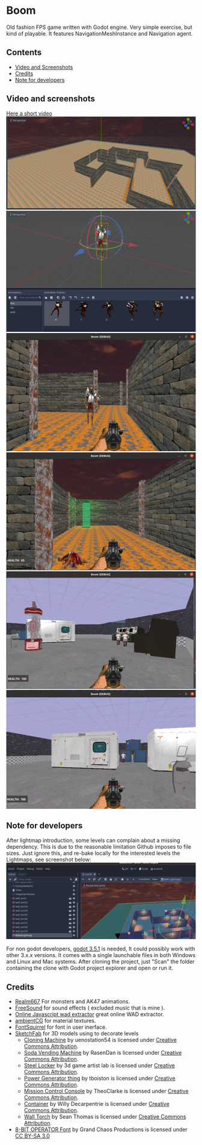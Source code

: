 # Boom
Old fashion FPS game written with Godot engine.
Very simple exercise, but kind of playable. It features NavigationMeshInstance and Navigation agent.

## Contents
* [Video and Screenshots](https://github.com/FelicePollano/Boom#video-and-screenshots)
* [Credits](https://github.com/FelicePollano/Boom#credits)
* [Note for developers](https://github.com/FelicePollano/Boom#note-for-developers)

## Video and screenshots
[Here a short video](https://www.facebook.com/1412192133/videos/926298468278232/)
![screen1](https://github.com/FelicePollano/Boom/blob/main/screenshots/Screenshot%20from%202022-12-30%2017-27-11.png)
![screen2](https://github.com/FelicePollano/Boom/blob/main/screenshots/Screenshot%20from%202022-12-30%2017-28-40.png)
![screen3](https://github.com/FelicePollano/Boom/blob/main/screenshots/Screenshot%20from%202022-12-30%2017-29-20.png)
![screen4](https://github.com/FelicePollano/Boom/blob/main/screenshots/Screenshot%20from%202023-01-02%2010-24-45.png)
![screen6](https://github.com/FelicePollano/Boom/blob/main/screenshots/Screenshot%20from%202023-01-06%2018-20-18.png)
![screen7](https://github.com/FelicePollano/Boom/blob/main/screenshots/Screenshot%20from%202023-01-06%2018-23-16.png)

## Note for developers
After lightmap introduction, some levels can complain about a missing dependency. This is due to the reasonable limitation Github imposes to file sizes. Just ignore this, and re-bake locally for the interested levels the Lightmaps, see screenshot below:
![how-to-bake](https://github.com/FelicePollano/Boom/blob/main/screenshots/Screenshot%20from%202023-01-15%2011-10-53.png?raw=true)

For non godot developers, [godot 3.5.1](https://downloads.tuxfamily.org/godotengine/3.5.1/Godot_v3.5.1-stable_win64.exe.zip) is needed, It could possibly work with other 3.x.x versions. It comes with a single launchable files in both Windows and Linux and Mac systems. After cloning the project, just "Scan" the folder containing the clone with Godot project explorer and open or run it.



## Credits
- [Realm667](https://www.realm667.com/en/) For monsters and AK47 animations.
- [FreeSound](https://freesound.org/people/The%20Baron/sounds/98399/) for sound effects ( excluded music that is mine ).
- [Online Javascript wad extractor](https://jmickle66666666.github.io/wad-js/) great online WAD extractor.
- [ambientCG](https://ambientcg.com/) for material textures.
- [FontSquirrel](https://www.fontsquirrel.com/) for font in user inerface.
- [SketchFab](https://sketchfab.com/) for 3D models using to decorate levels
  - [Cloning Machine](https://skfb.ly/opAIz) by uenostation54 is licensed under [Creative Commons Attribution](http://creativecommons.org/licenses/by/4.0/).
  - [Soda Vending Machine](https://skfb.ly/6RunD) by RasenDan is licensed under [Creative Commons Attribution](http://creativecommons.org/licenses/by/4.0/).
  - [Steel Locker](https://skfb.ly/o79tW) by 3d game artist lab is licensed under [Creative Commons Attribution](http://creativecommons.org/licenses/by/4.0/).
  - [Power Generator thing](https://skfb.ly/6WJM9) by tboiston is licensed under [Creative Commons Attribution](http://creativecommons.org/licenses/by/4.0/).
  - [Mission Control Console](https://skfb.ly/oynoJ) by TheoClarke is licensed under [Creative Commons Attribution](http://creativecommons.org/licenses/by/4.0/).
  - [Container](https://skfb.ly/FZOL) by Willy Decarpentrie is licensed under [Creative Commons Attribution](http://creativecommons.org/licenses/by/4.0/).
  - [Wall Torch](https://skfb.ly/onW7Z) by Sean Thomas is licensed under [Creative Commons Attribution](http://creativecommons.org/licenses/by/4.0/).
- [8-BIT OPERATOR Font](https://blogfonts.com/8-bit-operator.font) by Grand Chaos Productions is licensed under [CC BY-SA 3.0](https://creativecommons.org/licenses/by-sa/3.0/) 


